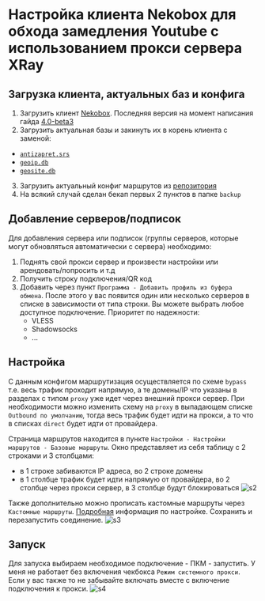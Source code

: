 # Настройка клиента Nekobox для обхода замедления Youtube с использованием прокси сервера XRay

## Загрузка клиента, актуальных баз и конфига
1. Загрузить клиент [Nekobox](https://github.com/MatsuriDayo/nekoray). Последняя версия на момент написания гайда [4.0-beta3](https://github.com/MatsuriDayo/nekoray/releases/tag/4.0-beta3)
2. Загрузить актуальная базы и закинуть их в корень клиента с заменой:
- [`antizapret.srs`](https://github.com/savely-krasovsky/antizapret-sing-box/releases/latest/download/antizapret.srs)
- [`geoip.db`](https://github.com/savely-krasovsky/antizapret-sing-box/releases/latest/download/geoip.db)
- [`geosite.db`](https://github.com/savely-krasovsky/antizapret-sing-box/releases/latest/download/geosite.db)
3. Загрузить актуальный конфиг маршрутов из [репозитория](https://github.com/gwynbleidd10/nekobox-youtube-proxy-antizapret/blob/main/Default)
4. На всякий случай сделан бекап первых 2 пунктов в папке `backup`

## Добавление серверов/подписок
Для добавления сервера или подписок (группы серверов, которые могут обновляться автоматически с сервера) необходимо:
1. Поднять свой прокси сервер и произвести настройки или арендовать/попросить и т.д
2. Получить строку подключения/QR код
3. Добавить через пункт `Программа - Добавить профиль из буфера обмена`. После этого у вас появится один или несколько серверов в списке в зависимости от типа строки. Вы можете выбрать любое доступное подключение. Приоритет по надежности:
    - VLESS
    - Shadowsocks
    - ...

## Настройка
С данным конфигом маршрутизация осуществляется по схеме `bypass` т.е. весь трафик проходит напрямую, а те домены/IP что указаны в разделах с типом `proxy` уже идет через внешний прокси сервер. При необходимости можно изменить схему на `proxy` в выпадающем списке `Outbound по умолчанию`, тогда весь трафик будет идти на прокси, а то что в списках `direct` будет идти от провайдера.

Страница маршрутов находится в пункте `Настройки - Настройки маршрутов - Базовые маршруты`. Окно представляет из себя таблицу с 2 строками и 3 столбцами:
- в 1 строке забиваются IP адреса, во 2 строке домены
- в 1 столбце трафик будет идти напрямую от провайдера, во 2 столбце через прокси сервер, в 3 столбце будут блокироваться
![s2](https://github.com/user-attachments/assets/ff6870c4-b2f2-4aaf-a6df-65a11606f913)


Также дополнительно можно прописать кастомные маршруты через `Кастомные маршруты`. [Подробная](https://sing-box.sagernet.org/configuration/dns/rule/#protocol) информация по настройке. Сохранить и перезапустить соединение.
![s3](https://github.com/user-attachments/assets/85226263-423b-4b50-ba76-80640e424a3b)

## Запуск
Для запуска выбираем необходимое подключение - ПКМ - запустить. У меня не работает без включения чекбокса `Режим системного прокси`. Если у вас также то не забывайте включать вместе с включение подключения к прокси.
![s4](https://github.com/user-attachments/assets/3626e285-7767-43fd-ae4d-70a64fbe8e01)
